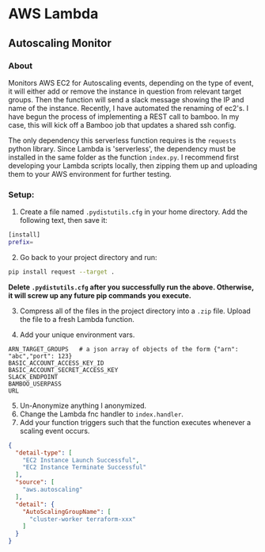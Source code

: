 # AWS Lambda
## Autoscaling Monitor

### About
Monitors AWS EC2 for Autoscaling events, depending on the type of event, it will either add or remove the instance in question from relevant target groups. Then the function will send a slack message showing the IP and name of the instance. Recently, I have automated the renaming of ec2's. I have begun the process of implementing a REST call to bamboo. In my case, this will kick off a Bamboo job that updates a shared ssh config.

The only dependency this serverless function requires is the `requests` python library. Since Lambda is 'serverless', the dependency must be installed in the same folder as the function `index.py`. I recommend first developing your Lambda scripts locally, then zipping them up and uploading them to your AWS environment for further testing.

### Setup:
1. Create a file named `.pydistutils.cfg` in your home directory. Add the following text, then save it:
```bash
[install]
prefix=
```

2. Go back to your project directory and run:
```sh
pip install request --target .
```
**Delete `.pydistutils.cfg` after you successfully run the above. Otherwise, it will screw up any future pip commands you execute.**

3. Compress all of the files in the project directory into a `.zip` file. Upload the file to a fresh Lambda function.

4. Add your unique environment vars.
```
ARN_TARGET_GROUPS   # a json array of objects of the form {"arn": "abc","port": 123}
BASIC_ACCOUNT_ACCESS_KEY_ID
BASIC_ACCOUNT_SECRET_ACCESS_KEY
SLACK_ENDPOINT
BAMBOO_USERPASS
URL
```
5. Un-Anonymize anything I anonymized.
6. Change the Lambda fnc handler to `index.handler`.
7. Add your function triggers such that the function executes whenever a scaling event occurs.
```json
{
  "detail-type": [
    "EC2 Instance Launch Successful",
    "EC2 Instance Terminate Successful"
  ],
  "source": [
    "aws.autoscaling"
  ],
  "detail": {
    "AutoScalingGroupName": [
      "cluster-worker terraform-xxx"
    ]
  }
}
```
